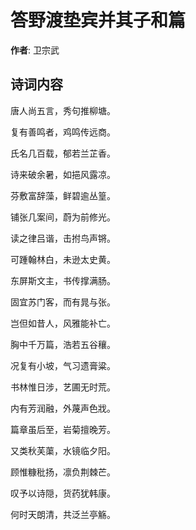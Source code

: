 # 答野渡垫宾并其子和篇

**作者**: 卫宗武

## 诗词内容

唐人尚五言，秀句推柳塘。

复有善鸣者，鸡鸣传远商。

氏名几百载，郁若兰芷香。

诗来破余暑，如挹风露凉。

芬敷富辞藻，鲜碧逾丛篁。

铺张几案间，蔚为前修光。

读之律吕谐，击拊鸟声锵。

可踵翰林白，未逊太史黄。

东屏斯文主，书传撑满肠。

固宜苏门客，而有晁与张。

岂但如昔人，风雅能补亡。

胸中千万篇，浩若五谷穰。

况复有小坡，气习遗膏粱。

书林惟日涉，艺圃无时荒。

内有芳润融，外蔑声色戕。

篇章虽后至，岩菊擅晚芳。

又类秋芙蕖，水镜临夕阳。

顾惟糠秕扬，凛负荆棘芒。

叹予以诗隠，货药犹韩康。

何时天朗清，共泛兰亭觞。

